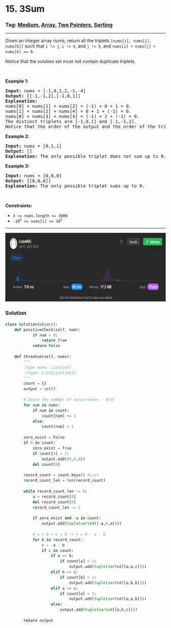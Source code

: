 # 15. 3Sum
### Tag: [Medium](https://github.com/TheOnlyMiki/LeetCode-For-Fun/tree/main#medium-level), [Array](https://github.com/TheOnlyMiki/LeetCode-For-Fun/tree/main#array), [Two Pointers](https://github.com/TheOnlyMiki/LeetCode-For-Fun/tree/main#two-pointers), [Sorting](https://github.com/TheOnlyMiki/LeetCode-For-Fun/tree/main#sorting)
---
<div class="px-5 pt-4"><div class="flex"></div><div class="_1l1MA" data-track-load="description_content"><p>Given an integer array nums, return all the triplets <code>[nums[i], nums[j], nums[k]]</code> such that <code>i != j</code>, <code>i != k</code>, and <code>j != k</code>, and <code>nums[i] + nums[j] + nums[k] == 0</code>.</p>

<p>Notice that the solution set must not contain duplicate triplets.</p>

<p>&nbsp;</p>
<p><strong class="example">Example 1:</strong></p>

<pre><strong>Input:</strong> nums = [-1,0,1,2,-1,-4]
<strong>Output:</strong> [[-1,-1,2],[-1,0,1]]
<strong>Explanation:</strong> 
nums[0] + nums[1] + nums[2] = (-1) + 0 + 1 = 0.
nums[1] + nums[2] + nums[4] = 0 + 1 + (-1) = 0.
nums[0] + nums[3] + nums[4] = (-1) + 2 + (-1) = 0.
The distinct triplets are [-1,0,1] and [-1,-1,2].
Notice that the order of the output and the order of the triplets does not matter.
</pre>

<p><strong class="example">Example 2:</strong></p>

<pre><strong>Input:</strong> nums = [0,1,1]
<strong>Output:</strong> []
<strong>Explanation:</strong> The only possible triplet does not sum up to 0.
</pre>

<p><strong class="example">Example 3:</strong></p>

<pre><strong>Input:</strong> nums = [0,0,0]
<strong>Output:</strong> [[0,0,0]]
<strong>Explanation:</strong> The only possible triplet sums up to 0.
</pre>

<p>&nbsp;</p>
<p><strong>Constraints:</strong></p>

<ul>
	<li><code>3 &lt;= nums.length &lt;= 3000</code></li>
	<li><code>-10<sup>5</sup> &lt;= nums[i] &lt;= 10<sup>5</sup></code></li>
</ul>
</div></div>

---
<img src="Submit.png" width="700" height="215" />

### Solution

```python
class Solution(object):
    def positiveCheck(self, num):
            if num > 0:
                return True
            return False

    def threeSum(self, nums):
        """
        :type nums: List[int]
        :rtype: List[List[int]]
        """
        count = {}
        output = set()

        # Count the number of occurrences - O(n)
        for num in nums:
            if num in count:
                count[num] += 1
            else:
                count[num] = 1

        zero_exist = False
        if 0 in count:
            zero_exist = True
            if count[0] > 2:
                output.add((0,0,0))
            del count[0]

        record_count = count.keys() #List
        record_count_len = len(record_count)
            
        while record_count_len != 0:
            a = record_count[0]
            del record_count[0]
            record_count_len -= 1

            if zero_exist and -a in count:
                output.add(tuple(sorted([-a,0,a])))

            # a + b + c = 0 -> c = 0 - a - b
            for b in record_count:
                c = -a - b
                if c in count:
                    if a == b:
                        if count[a] > 1:
                            output.add(tuple(sorted([a,a,c])))
                    elif b == c:
                        if count[b] > 1:
                            output.add(tuple(sorted([a,b,b])))
                    elif a == c:
                        if count[a] > 1:
                            output.add(tuple(sorted([a,a,b])))
                    else:
                        output.add(tuple(sorted([a,b,c])))

        return output
```
